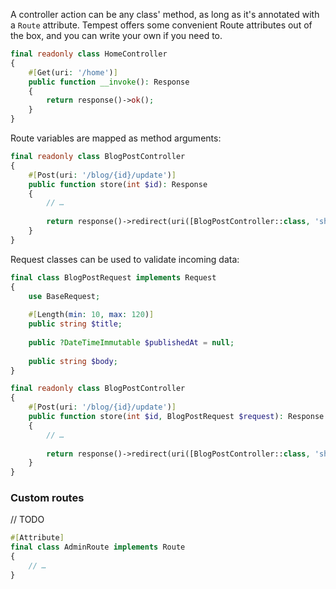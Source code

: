 A controller action can be any class' method, as long as it's annotated with a `Route` attribute. Tempest offers some convenient Route attributes out of the box, and you can write your own if you need to.

```php
final readonly class HomeController
{
    #[Get(uri: '/home')]
    public function __invoke(): Response
    {
        return response()->ok();
    }
}
```

Route variables are mapped as method arguments:

```php
final readonly class BlogPostController
{
    #[Post(uri: '/blog/{id}/update')]
    public function store(int $id): Response
    {
        // …
        
        return response()->redirect(uri([BlogPostController::class, 'show'], id: $id)) 
    }
}
```

Request classes can be used to validate incoming data:

```php
final class BlogPostRequest implements Request
{
    use BaseRequest;
    
    #[Length(min: 10, max: 120)]
    public string $title;
    
    public ?DateTimeImmutable $publishedAt = null;
    
    public string $body;
}
```

```php
final readonly class BlogPostController
{
    #[Post(uri: '/blog/{id}/update')]
    public function store(int $id, BlogPostRequest $request): Response
    {
        // …
        
        return response()->redirect(uri([BlogPostController::class, 'show'], id: $id)) 
    }
}
```

### Custom routes

// TODO

```php
#[Attribute]
final class AdminRoute implements Route
{
    // …
}
```